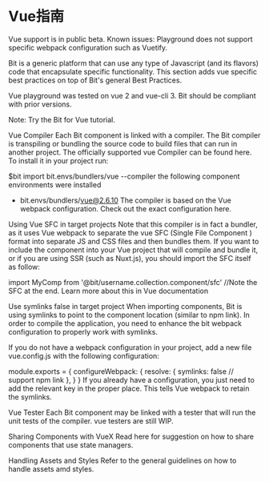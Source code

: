# Vue指南
Vue support is in public beta. Known issues:
Playground does not support specific webpack configuration such as Vuetify.

Bit is a generic platform that can use any type of Javascript (and its flavors) code that encapsulate specific functionality. This section adds vue specific best practices on top of Bit's general Best Practices.

Vue playground was tested on vue 2 and vue-cli 3. Bit should be compliant with prior versions.

Note: Try the Bit for Vue tutorial.

Vue Compiler
Each Bit component is linked with a compiler. The Bit compiler is transpiling or bundling the source code to build files that can run in another project.
The officially supported vue Compiler can be found here.
To install it in your project run:

$bit import bit.envs/bundlers/vue --compiler
the following component environments were installed
- bit.envs/bundlers/vue@2.6.10
The compiler is based on the Vue webpack configuration. Check out the exact configuration here.

Using Vue SFC in target projects
Note that this compiler is in fact a bundler, as it uses Vue webpack to separate the vue SFC (Single File Component ) format into separate JS and CSS files and then bundles them. If you want to include the component into your Vue project that will compile and bundle it, or if you are using SSR (such as Nuxt.js), you should import the SFC itself as follow:

import MyComp from '@bit/username.collection.component/sfc' //Note the SFC at the end.
Learn more about this in Vue documentation

Use symlinks false in target project
When importing components, Bit is using symlinks to point to the component location (similar to npm link). In order to compile the application, you need to enhance the bit webpack configuration to properly work with symlinks.

If you do not have a webpack configuration in your project, add a new file vue.config.js with the following configuration:

module.exports = {
    configureWebpack: {
        resolve: {
            symlinks: false // support npm link
        },
    }
}
If you already have a configuration, you just need to add the relevant key in the proper place. This tells Vue webpack to retain the symlinks.

Vue Tester
Each Bit component may be linked with a tester that will run the unit tests of the compiler. vue testers are still WIP.

Sharing Components with VueX
Read here for suggestion on how to share components that use state managers.

Handling Assets and Styles
Refer to the general guidelines on how to handle assets amd styles.
